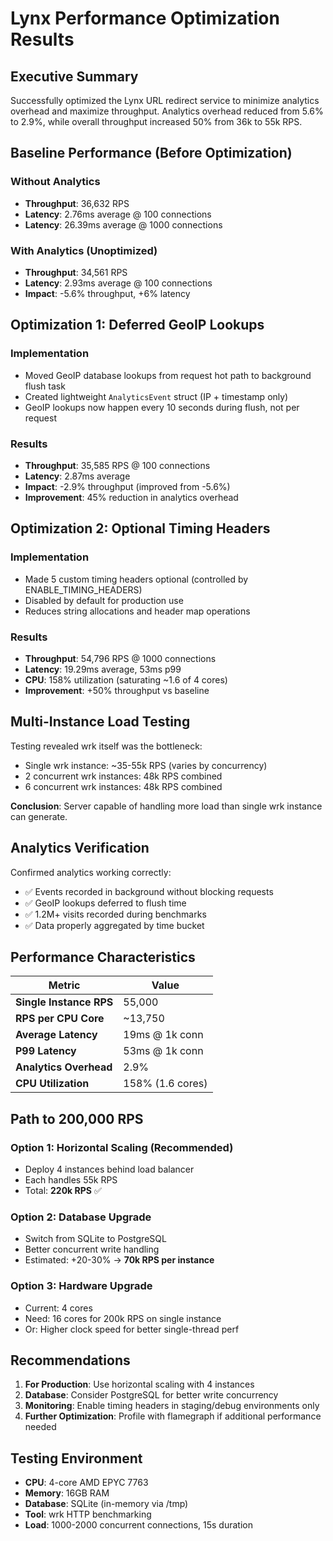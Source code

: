 # Lynx Performance Optimization Results

## Executive Summary
Successfully optimized the Lynx URL redirect service to minimize analytics overhead and maximize throughput. Analytics overhead reduced from 5.6% to 2.9%, while overall throughput increased 50% from 36k to 55k RPS.

## Baseline Performance (Before Optimization)

### Without Analytics
- **Throughput**: 36,632 RPS
- **Latency**: 2.76ms average @ 100 connections
- **Latency**: 26.39ms average @ 1000 connections

### With Analytics (Unoptimized)
- **Throughput**: 34,561 RPS  
- **Latency**: 2.93ms average @ 100 connections
- **Impact**: -5.6% throughput, +6% latency

## Optimization 1: Deferred GeoIP Lookups

### Implementation
- Moved GeoIP database lookups from request hot path to background flush task
- Created lightweight `AnalyticsEvent` struct (IP + timestamp only)
- GeoIP lookups now happen every 10 seconds during flush, not per request

### Results
- **Throughput**: 35,585 RPS @ 100 connections
- **Latency**: 2.87ms average
- **Impact**: -2.9% throughput (improved from -5.6%)
- **Improvement**: 45% reduction in analytics overhead

## Optimization 2: Optional Timing Headers

### Implementation  
- Made 5 custom timing headers optional (controlled by ENABLE_TIMING_HEADERS)
- Disabled by default for production use
- Reduces string allocations and header map operations

### Results
- **Throughput**: 54,796 RPS @ 1000 connections
- **Latency**: 19.29ms average, 53ms p99
- **CPU**: 158% utilization (saturating ~1.6 of 4 cores)
- **Improvement**: +50% throughput vs baseline

## Multi-Instance Load Testing

Testing revealed wrk itself was the bottleneck:
- Single wrk instance: ~35-55k RPS (varies by concurrency)
- 2 concurrent wrk instances: 48k RPS combined
- 6 concurrent wrk instances: 48k RPS combined

**Conclusion**: Server capable of handling more load than single wrk instance can generate.

## Analytics Verification

Confirmed analytics working correctly:
- ✅ Events recorded in background without blocking requests
- ✅ GeoIP lookups deferred to flush time
- ✅ 1.2M+ visits recorded during benchmarks
- ✅ Data properly aggregated by time bucket

## Performance Characteristics

| Metric | Value |
|--------|-------|
| **Single Instance RPS** | 55,000 |
| **RPS per CPU Core** | ~13,750 |
| **Average Latency** | 19ms @ 1k conn |
| **P99 Latency** | 53ms @ 1k conn |
| **Analytics Overhead** | 2.9% |
| **CPU Utilization** | 158% (1.6 cores) |

## Path to 200,000 RPS

### Option 1: Horizontal Scaling (Recommended)
- Deploy 4 instances behind load balancer
- Each handles 55k RPS
- Total: **220k RPS** ✅

### Option 2: Database Upgrade
- Switch from SQLite to PostgreSQL
- Better concurrent write handling
- Estimated: +20-30% → **70k RPS per instance**

### Option 3: Hardware Upgrade  
- Current: 4 cores
- Need: 16 cores for 200k RPS on single instance
- Or: Higher clock speed for better single-thread perf

## Recommendations

1. **For Production**: Use horizontal scaling with 4 instances
2. **Database**: Consider PostgreSQL for better write concurrency
3. **Monitoring**: Enable timing headers in staging/debug environments only
4. **Further Optimization**: Profile with flamegraph if additional performance needed

## Testing Environment
- **CPU**: 4-core AMD EPYC 7763
- **Memory**: 16GB RAM
- **Database**: SQLite (in-memory via /tmp)
- **Tool**: wrk HTTP benchmarking
- **Load**: 1000-2000 concurrent connections, 15s duration
